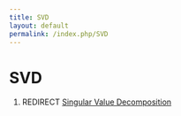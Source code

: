 ```yaml
---
title: SVD
layout: default
permalink: /index.php/SVD
---
```


# SVD

1. REDIRECT [Singular Value Decomposition](Singular_Value_Decomposition)